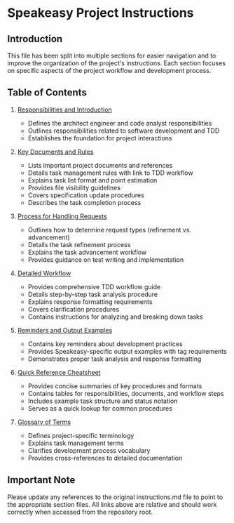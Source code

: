 # Speakeasy Project Instructions

## Introduction

This file has been split into multiple sections for easier navigation and to improve the organization of the project's instructions. Each section focuses on specific aspects of the project workflow and development process.

## Table of Contents

1. [Responsibilities and Introduction](instructions/01_responsibilities_and_introduction.md)
   - Defines the architect engineer and code analyst responsibilities
   - Outlines responsibilities related to software development and TDD
   - Establishes the foundation for project interactions

2. [Key Documents and Rules](instructions/02_documents_and_rules.md)
   - Lists important project documents and references
   - Details task management rules with link to TDD workflow
   - Explains task list format and point estimation
   - Provides file visibility guidelines
   - Covers specification update procedures
   - Describes the task completion process

3. [Process for Handling Requests](instructions/03_request_handling.md)
   - Outlines how to determine request types (refinement vs. advancement)
   - Details the task refinement process
   - Explains the task advancement workflow
   - Provides guidance on test writing and implementation

4. [Detailed Workflow](instructions/04_workflow.md)
   - Provides comprehensive TDD workflow guide
   - Details step-by-step task analysis procedure
   - Explains response formatting requirements
   - Covers clarification procedures
   - Contains instructions for analyzing and breaking down tasks

5. [Reminders and Output Examples](instructions/05_output_examples.md)
   - Contains key reminders about development practices
   - Provides Speakeasy-specific output examples with tag requirements
   - Demonstrates proper task analysis and response formatting

6. [Quick Reference Cheatsheet](instructions/06_quick_reference.md)
   - Provides concise summaries of key procedures and formats
   - Contains tables for responsibilities, documents, and workflow steps
   - Includes example task structure and status notation
   - Serves as a quick lookup for common procedures

7. [Glossary of Terms](instructions/07_glossary.md)
   - Defines project-specific terminology
   - Explains task management terms
   - Clarifies development process vocabulary
   - Provides cross-references to detailed documentation

## Important Note

Please update any references to the original instructions.md file to point to the appropriate section files. All links above are relative and should work correctly when accessed from the repository root.
